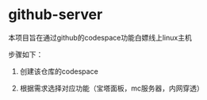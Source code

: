 # github-server

本项目旨在通过github的codespace功能白嫖线上linux主机

步骤如下：

1. 创建该仓库的codespace

1. 根据需求选择对应功能（宝塔面板，mc服务器，内网穿透）
